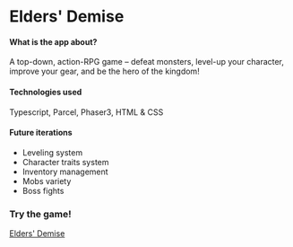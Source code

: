 # Elders' Demise

#### What is the app about?

A top-down, action-RPG game – defeat monsters, level-up your character, improve your
gear, and be the hero of the kingdom! 

#### Technologies used

Typescript, Parcel, Phaser3, HTML & CSS

#### Future iterations

- Leveling system
- Character traits system
- Inventory management
- Mobs variety
- Boss fights

### Try the game!
[Elders' Demise](https://elders-demise.herokuapp.com)



